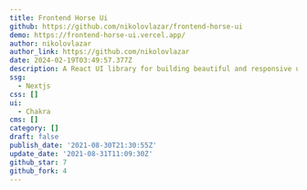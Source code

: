 ```yaml
---
title: Frontend Horse Ui
github: https://github.com/nikolovlazar/frontend-horse-ui
demo: https://frontend-horse-ui.vercel.app/
author: nikolovlazar
author_link: https://github.com/nikolovlazar
date: 2024-02-19T03:49:57.377Z
description: A React UI library for building beautiful and responsive user interfaces.
ssg:
  - Nextjs
css: []
ui:
  - Chakra
cms: []
category: []
draft: false
publish_date: '2021-08-30T21:30:55Z'
update_date: '2021-08-31T11:09:30Z'
github_star: 7
github_fork: 4
---
```

